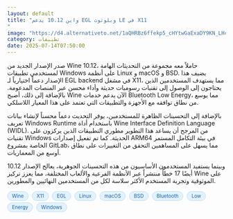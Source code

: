 ```yaml
---
layout: default
title: "واين 10.12 يدعم EGL وبلوتوث LE في X11
"
image: "https://d4.alternativeto.net/1aQHRBz6ffekp5_cHYtwGaExaDY9KN_LHcIH_kT6jt0/rs:fill:1520:760:0/g:ce:0:0/YWJzOi8vZGlzdC9jb250ZW50LzE3NTIzMjY1OTAzMjEucG5n.png"
category: تطبيقات
date: 2025-07-14T07:50:00
---
```


صدر الإصدار الجديد من Wine 10.12، حاملاً معه مجموعة من التحديثات الهامة لمستخدمي تطبيقات Windows على أنظمة Linux و macOS و BSD. يضيف هذا الإصدار دعماً اختيارياً لـ EGL backend في مشغل X11، مما يستهدف المستخدمين الذين يحتاجون إلى الوصول إلى تقنيات رسوميات حديثة وأداء محسن عبر المنصات المدعومة. بالإضافة إلى ذلك، أصبح Wine الآن يدعم خدمات Bluetooth Low Energy، مما يوسع من نطاق توافقه مع الأجهزة والتطبيقات التي تعتمد على هذا المعيار اللاسلكي.

بالإضافة إلى التحسينات الظاهرة للمستخدمين، يوفر التحديث دعماً محسناً لإنشاء بيانات تعريف Windows Runtime باستخدام أداة Wine Interface Definition Language (WIDL). من المرجح أن يساعد هذا التطوير مطوري التطبيقات الذين يركزون على تقنيات Windows الحديثة. كما تم تفعيل إصدارات ARM64 في بيئة التكامل المستمر الخاصة بمشروع GitLab، مما يسهل على المساهمين التحقق من التغييرات على نطاق أوسع من المعماريات.

وبينما يستفيد المستخدمون الأساسيون من هذه التحسينات الجوهرية، يعالج الإصدار 10.12 أيضًا 17 خطأً منتشراً عبر الأنظمة الفرعية والألعاب المختلفة، مما يعزز تركيز Wine على الموثوقية وتجربة المستخدم الأكثر سلاسة لكل من المستخدمين النهائيين والمطورين.

<div style="margin-top:2px; margin-bottom:2px;"><a href="https://bidjadraft.github.io/?query=Wine" style="background:#e3f2fd; color:#1565c0; font-size:80%; border-radius:12px; padding:3px 10px; margin:2px 4px 2px 0; display:inline-block; border:1px solid #bbdefb; text-decoration:none;">Wine</a> <a href="https://bidjadraft.github.io/?query=X11" style="background:#e3f2fd; color:#1565c0; font-size:80%; border-radius:12px; padding:3px 10px; margin:2px 4px 2px 0; display:inline-block; border:1px solid #bbdefb; text-decoration:none;">X11</a> <a href="https://bidjadraft.github.io/?query=EGL" style="background:#e3f2fd; color:#1565c0; font-size:80%; border-radius:12px; padding:3px 10px; margin:2px 4px 2px 0; display:inline-block; border:1px solid #bbdefb; text-decoration:none;">EGL</a> <a href="https://bidjadraft.github.io/?query=Linux" style="background:#e3f2fd; color:#1565c0; font-size:80%; border-radius:12px; padding:3px 10px; margin:2px 4px 2px 0; display:inline-block; border:1px solid #bbdefb; text-decoration:none;">Linux</a> <a href="https://bidjadraft.github.io/?query=macOS" style="background:#e3f2fd; color:#1565c0; font-size:80%; border-radius:12px; padding:3px 10px; margin:2px 4px 2px 0; display:inline-block; border:1px solid #bbdefb; text-decoration:none;">macOS</a> <a href="https://bidjadraft.github.io/?query=BSD" style="background:#e3f2fd; color:#1565c0; font-size:80%; border-radius:12px; padding:3px 10px; margin:2px 4px 2px 0; display:inline-block; border:1px solid #bbdefb; text-decoration:none;">BSD</a> <a href="https://bidjadraft.github.io/?query=Bluetooth" style="background:#e3f2fd; color:#1565c0; font-size:80%; border-radius:12px; padding:3px 10px; margin:2px 4px 2px 0; display:inline-block; border:1px solid #bbdefb; text-decoration:none;">Bluetooth</a> <a href="https://bidjadraft.github.io/?query=Low" style="background:#e3f2fd; color:#1565c0; font-size:80%; border-radius:12px; padding:3px 10px; margin:2px 4px 2px 0; display:inline-block; border:1px solid #bbdefb; text-decoration:none;">Low</a> <a href="https://bidjadraft.github.io/?query=Energy" style="background:#e3f2fd; color:#1565c0; font-size:80%; border-radius:12px; padding:3px 10px; margin:2px 4px 2px 0; display:inline-block; border:1px solid #bbdefb; text-decoration:none;">Energy</a> <a href="https://bidjadraft.github.io/?query=Windows" style="background:#e3f2fd; color:#1565c0; font-size:80%; border-radius:12px; padding:3px 10px; margin:2px 4px 2px 0; display:inline-block; border:1px solid #bbdefb; text-decoration:none;">Windows</a></div><br><br>
